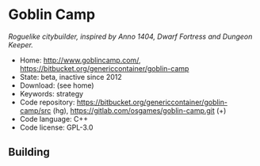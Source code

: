 # Goblin Camp

_Roguelike citybuilder, inspired by Anno 1404, Dwarf Fortress and Dungeon Keeper._

- Home: http://www.goblincamp.com/, https://bitbucket.org/genericcontainer/goblin-camp
- State: beta, inactive since 2012
- Download: (see home)
- Keywords: strategy
- Code repository: https://bitbucket.org/genericcontainer/goblin-camp/src (hg), https://gitlab.com/osgames/goblin-camp.git (+)
- Code language: C++
- Code license: GPL-3.0

## Building

